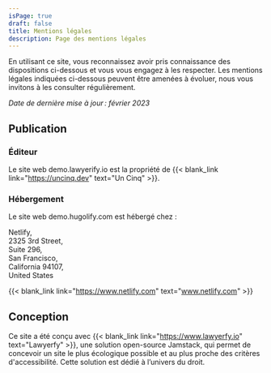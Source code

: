 ```yaml
---
isPage: true
draft: false
title: Mentions légales
description: Page des mentions légales
---
```

En utilisant ce site, vous reconnaissez avoir pris connaissance des dispositions ci-dessous et vous vous engagez à les respecter. Les mentions légales indiquées ci-dessous peuvent être amenées à évoluer, nous vous invitons à les consulter régulièrement.

*Date de dernière mise à jour : février 2023*

## Publication

### Éditeur

Le site web demo.lawyerify.io est la propriété de {{< blank_link link="https://uncinq.dev" text="Un Cinq" >}}.

### Hébergement

Le site web demo.hugolify.com est hébergé chez :

Netlify,\
2325 3rd Street,\
Suite 296,\
San Francisco,\
California 94107,\
United States

{{< blank_link link="https://www.netlify.com" text="www.netlify.com" >}}


## Conception

Ce site a été conçu avec {{< blank_link link="https://www.lawyerfy.io" text="Lawyerfy" >}}, une solution open-source Jamstack, qui permet de concevoir un site le plus écologique possible et au plus proche des critères d'accessibilité. Cette solution est dédié à l’univers du droit.